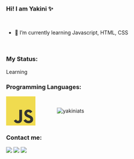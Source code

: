 ### Hi! I am Yakini ✨

</br>

- 🌱 I’m currently learning Javascript, HTML, CSS

</br>

### My Status:

Learning
  
### Programming Languages:

<div style="display: inline_block">
 <img height="80" align="center" alt="yakiniats" height="80" width="80" src="https://raw.githubusercontent.com/github/explore/80688e429a7d4ef2fca1e82350fe8e3517d3494d/topics/javascript/javascript.png">
 &nbsp;&nbsp;&nbsp;&nbsp;&nbsp;&nbsp;&nbsp;&nbsp;&nbsp;&nbsp;&nbsp;&nbsp;&nbsp;
   <img height="80" align="center" alt="yakiniats" height="90" width="100" src="https://upload.wikimedia.org/wikipedia/commons/thumb/1/10/CSS3_and_HTML5_logos_and_wordmarks.svg/2560px-CSS3_and_HTML5_logos_and_wordmarks.svg.png">
 &nbsp;&nbsp;&nbsp;&nbsp;&nbsp;&nbsp;&nbsp;&nbsp;&nbsp;&nbsp;&nbsp;&nbsp;&nbsp;

### Contact me:

<a href="mailto:yakini.ats@gmail.com"><img src="https://img.shields.io/badge/Gmail-D14836?style=for-the-badge&logo=gmail&logoColor=white"/></a>
<a href="https://https://www.linkedin.com/in/yakini-santos/"><img src="https://img.shields.io/badge/LinkedIn-0077B5?style=for-the-badge&logo=linkedin&logoColor=white"/></a>
<a href="https://twitter.com/essebrilhoemeu"><img src="https://img.shields.io/badge/Twitter-1DA1F2?style=for-the-badge&logo=twitter&logoColor=white"/></a>

